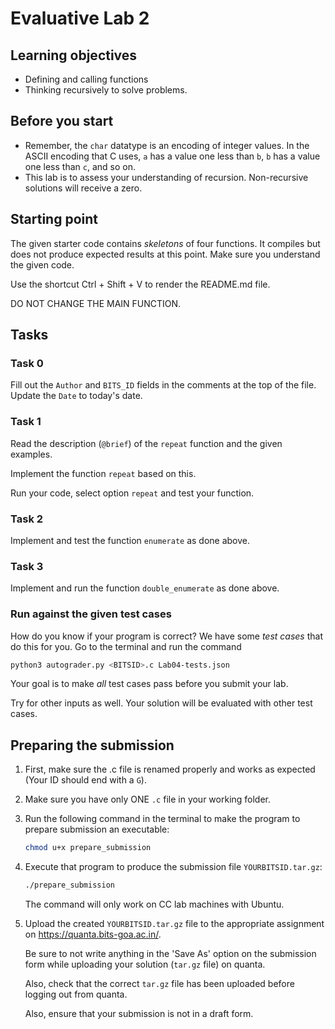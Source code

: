 # Evaluative Lab 2

## Learning objectives

* Defining and calling functions
* Thinking recursively to solve problems.

## Before you start

* Remember, the `char` datatype is an encoding of integer values. In the ASCII encoding that C uses, `a` has a value one less than `b`, `b` has a value one less than `c`, and so on.
* This lab is to assess your understanding of recursion. Non-recursive solutions will receive a zero.

## Starting point

The given starter code contains *skeletons* of four functions. It compiles but does not produce expected results at this point. Make sure you understand the given code.

Use the shortcut Ctrl + Shift + V to render the README.md file.

DO NOT CHANGE THE MAIN FUNCTION.

## Tasks

### Task 0

Fill out the `Author` and `BITS_ID` fields in the comments at the top of the file. Update the `Date` to today's date.

### Task 1

Read the description (`@brief`) of the `repeat` function and the given examples.

Implement the function `repeat` based on this.

Run your code, select option `repeat` and test your function.

### Task 2

Implement and test the function `enumerate` as done above.

### Task 3

Implement and run the function `double_enumerate` as done above.

### Run against the given test cases

How do you know if your program is correct? We have some *test cases* that do this for you.
Go to the terminal and run the command

```sh
python3 autograder.py <BITSID>.c Lab04-tests.json
```

Your goal is to make *all* test cases pass before you submit your lab.

Try for other inputs as well. Your solution will be evaluated with other test cases.

## Preparing the submission

1. First, make sure the .c file is renamed properly and works as expected (Your ID should end with a `G`).

2. Make sure you have only ONE `.c` file in your working folder.

3. Run the following command in the terminal to make the program to prepare submission an executable:

   ```sh
   chmod u+x prepare_submission
   ```

4. Execute that program to produce the submission file `YOURBITSID.tar.gz`:

   ```sh
   ./prepare_submission
   ```

   The command will only work on CC lab machines with Ubuntu.

5. Upload the created `YOURBITSID.tar.gz` file to the appropriate assignment on <https://quanta.bits-goa.ac.in/>.

   Be sure to not write anything in the 'Save As' option on the submission form while uploading your solution (`tar.gz` file) on quanta.

   Also, check that the correct `tar.gz` file has been uploaded before logging out from quanta.

   Also, ensure that your submission is not in a draft form.
